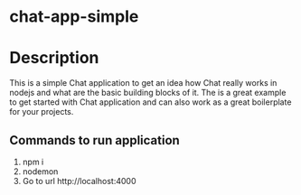 # chat-app-simple

# Description

This is a simple Chat application to get an idea how Chat really works in nodejs and what are the basic building blocks of it. The is a great example to get started with Chat application and can also work as a great boilerplate for your projects.

## Commands to run application

1. npm i
2. nodemon
3. Go to url http://localhost:4000
